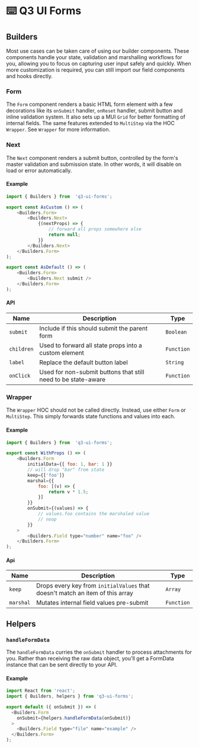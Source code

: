 # ⌨️ Q3 UI Forms

## Builders

Most use cases can be taken care of using our builder
components. These components handle your state, validation
and marshalling workflows for you, allowing you to focus on
capturing user input safely and quickly. When more
customization is required, you can still import our field
components and hooks directly.

### Form

The `Form` component renders a basic HTML form element with
a few decorations like its `onSubmit` handler, `onReset`
handler, submit button and inline validation system. It also
sets up a MUI `Grid` for better formatting of internal
fields. The same features extended to `MultiStep` via the
HOC `Wrapper`. See `Wrapper` for more information.

### Next

The `Next` component renders a submit button, controlled by
the form's master validation and submission state. In other
words, it will disable on load or error automatically.

#### Example

```javascript
import { Builders } from  'q3-ui-forms';

export const AsCustom () => (
	<Builders.Form>
		<Builders.Next>
			{(nextProps) => {
				// forward all props somewhere else
				return null;
			}}
		</Builders.Next>
	</Builders.Form>
);

export const AsDefault () => (
	<Builders.Form>
		<Builders.Next submit />
	</Builders.Form>
);
```

#### API

| Name       | Description                                                   | Type       |
| ---------- | ------------------------------------------------------------- | ---------- |
| `submit`   | Include if this should submit the parent form                 | `Boolean`  |
| `children` | Used to forward all state props into a custom element         | `Function` |
| `label`    | Replace the default button label                              | `String`   |
| `onClick`  | Used for non-submit buttons that still need to be state-aware | `Function` |

### Wrapper

The `Wrapper` HOC should not be called directly. Instead,
use either `Form` or `MultiStep`. This simply forwards state
functions and values into each.

#### Example

```javascript
import { Builders } from  'q3-ui-forms';

export const WithProps () => (
	<Builders.Form
		initialData={{ foo: 1, bar: 1 }}
		// will drop "bar" from state
		keep={['foo']}
		marshal={{
			foo: [(v) => {
				return v * 1.5;
			}]
		}}
		onSubmit={(values) => {
			// values.foo contains the marshaled value
			// noop
		}}
	>
		<Builders.Field type="number" name="foo" />
	</Builders.Form>
);
```

#### Api

| Name      | Description                                                                   | Type       |
| --------- | ----------------------------------------------------------------------------- | ---------- |
| `keep`    | Drops every key from `initialValues` that doesn't match an item of this array | `Array`    |
| `marshal` | Mutates internal field values pre-submit                                      | `Function` |

## Helpers

### `handleFormData`

The `handleFormData` curries the `onSubmit` handler to
process attachments for you. Rather than receiving the raw
data object, you'll get a FormData instance that can be sent
directly to your API.

#### Example

```javascript
import React from 'react';
import { Builders, helpers } from 'q3-ui-forms';

export default ({ onSubmit }) => (
  <Builders.Form
    onSubmit={helpers.handleFormData(onSubmit)}
  >
    <Builders.Field type="file" name="example" />
  </Builders.Form>
);
```
